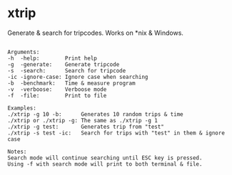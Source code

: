 # xtrip

Generate & search for tripcodes. Works on *nix & Windows.

<pre><code>
Arguments:
-h  -help:        Print help
-g  -generate:    Generate tripcode
-s  -search:      Search for tripcode
-ic -ignore-case: Ignore case when searching
-b  -benchmark:   Time & measure program
-v  -verboose:    Verboose mode
-f  -file:        Print to file

Examples:
./xtrip -g 10 -b:      Generates 10 random trips & time
./xtrip or ./xtrip -g: The same as ./xtrip -g 1
./xtrip -g test:       Generates trip from "test"
./xtrip -s test -ic:   Search for trips with "test" in them & ignore case

Notes:
Search mode will continue searching until ESC key is pressed.
Using -f with search mode will print to both terminal & file.
</pre></code>